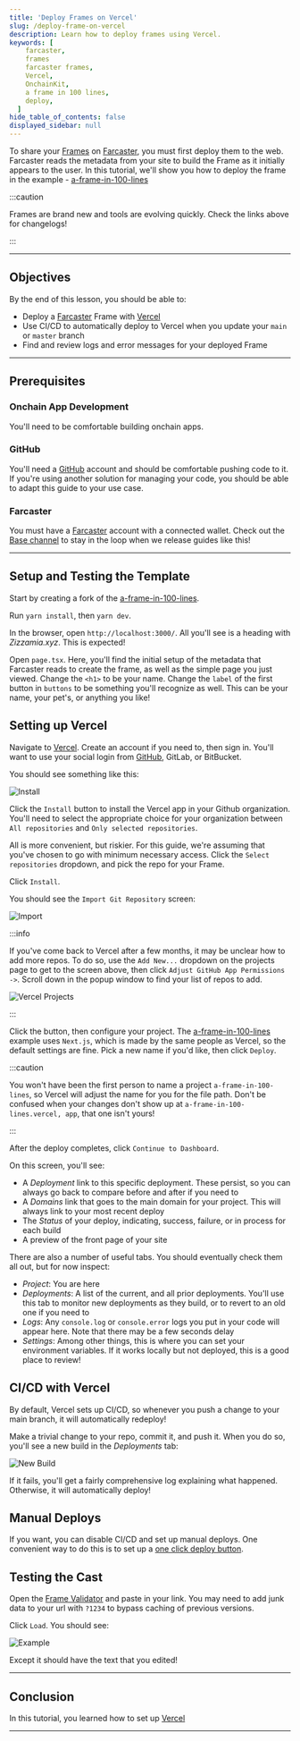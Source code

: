 ```yaml
---
title: 'Deploy Frames on Vercel'
slug: /deploy-frame-on-vercel
description: Learn how to deploy frames using Vercel.
keywords: [
    farcaster,
    frames
    farcaster frames,
    Vercel,
    OnchainKit,
    a frame in 100 lines,
    deploy,
  ]
hide_table_of_contents: false
displayed_sidebar: null
---
```


To share your [Frames] on [Farcaster], you must first deploy them to the web. Farcaster reads the metadata from your site to build the Frame as it initially appears to the user. In this tutorial, we'll show you how to deploy the frame in the example - [a-frame-in-100-lines]

:::caution

Frames are brand new and tools are evolving quickly. Check the links above for changelogs!

:::

---

## Objectives

By the end of this lesson, you should be able to:

- Deploy a [Farcaster] Frame with [Vercel]
- Use CI/CD to automatically deploy to Vercel when you update your `main` or `master` branch
- Find and review logs and error messages for your deployed Frame

---

## Prerequisites

### Onchain App Development

You'll need to be comfortable building onchain apps.

### GitHub

You'll need a [GitHub] account and should be comfortable pushing code to it. If you're using another solution for managing your code, you should be able to adapt this guide to your use case.

### Farcaster

You must have a [Farcaster] account with a connected wallet. Check out the [Base channel] to stay in the loop when we release guides like this!

---

## Setup and Testing the Template

Start by creating a fork of the [a-frame-in-100-lines].

Run `yarn install`, then `yarn dev`.

In the browser, open `http://localhost:3000/`. All you'll see is a heading with _Zizzamia.xyz_. This is expected!

Open `page.tsx`. Here, you'll find the initial setup of the metadata that Farcaster reads to create the frame, as well as the simple page you just viewed. Change the `<h1>` to be your name. Change the `label` of the first button in `buttons` to be something you'll recognize as well. This can be your name, your pet's, or anything you like!

## Setting up Vercel

Navigate to [Vercel]. Create an account if you need to, then sign in. You'll want to use your social login from [GitHub], GitLab, or BitBucket.

You should see something like this:

![Install](../../assets/images/frames/vercel-install.png)

Click the `Install` button to install the Vercel app in your Github organization. You'll need to select the appropriate choice for your organization between `All repositories` and `Only selected repositories`.

All is more convenient, but riskier. For this guide, we're assuming that you've chosen to go with minimum necessary access. Click the `Select repositories` dropdown, and pick the repo for your Frame.

Click `Install`.

You should see the `Import Git Repository` screen:

![Import](../../assets/images/frames/vercel-import.png)

:::info

If you've come back to Vercel after a few months, it may be unclear how to add more repos. To do so, use the `Add New...` dropdown on the projects page to get to the screen above, then click `Adjust GitHub App Permissions ->`. Scroll down in the popup window to find your list of repos to add.

![Vercel Projects](../../assets/images/frames/vercel-projects.png)

:::

Click the button, then configure your project. The [a-frame-in-100-lines] example uses `Next.js`, which is made by the same people as Vercel, so the default settings are fine. Pick a new name if you'd like, then click `Deploy`.

:::caution

You won't have been the first person to name a project `a-frame-in-100-lines`, so Vercel will adjust the name for you for the file path. Don't be confused when your changes don't show up at `a-frame-in-100-lines.vercel, app`, that one isn't yours!

:::

After the deploy completes, click `Continue to Dashboard`.

On this screen, you'll see:

- A _Deployment_ link to this specific deployment. These persist, so you can always go back to compare before and after if you need to
- A _Domains_ link that goes to the main domain for your project. This will always link to your most recent deploy
- The _Status_ of your deploy, indicating, success, failure, or in process for each build
- A preview of the front page of your site

There are also a number of useful tabs. You should eventually check them all out, but for now inspect:

- _Project_: You are here
- _Deployments_: A list of the current, and all prior deployments. You'll use this tab to monitor new deployments as they build, or to revert to an old one if you need to
- _Logs_: Any `console.log` or `console.error` logs you put in your code will appear here. Note that there may be a few seconds delay
- _Settings_: Among other things, this is where you can set your environment variables. If it works locally but not deployed, this is a good place to review!

## CI/CD with Vercel

By default, Vercel sets up CI/CD, so whenever you push a change to your main branch, it will automatically redeploy!

Make a trivial change to your repo, commit it, and push it. When you do so, you'll see a new build in the _Deployments_ tab:

![New Build](../../assets/images/frames/vercel-build.png)

If it fails, you'll get a fairly comprehensive log explaining what happened. Otherwise, it will automatically deploy!

## Manual Deploys

If you want, you can disable CI/CD and set up manual deploys. One convenient way to do this is to set up a [one click deploy button].

## Testing the Cast

Open the [Frame Validator] and paste in your link. You may need to add junk data to your url with `?1234` to bypass caching of previous versions.

Click `Load`. You should see:

![Example](../../assets/images/frames/100-lines-frame.png)

Except it should have the text that you edited!

---

## Conclusion

In this tutorial, you learned how to set up [Vercel]

---

[Base Camp]: https://docs.base.org/base-camp/docs/welcome
[Farcaster]: https://www.farcaster.xyz/
[a-frame-in-100-lines]: https://github.com/Zizzamia/a-frame-in-100-lines
[OnchainKit]: https://github.com/coinbase/onchainkit
[Vercel]: https://vercel.com
[Frame Validator]: https://warpcast.com/~/developers/frames
[Base channel]: https://warpcast.com/~/channel/base
[Complex Onchain NFTs]: /building-with-base/guides/complex-onchain-nfts
[Frames]: https://warpcast.notion.site/Farcaster-Frames-4bd47fe97dc74a42a48d3a234636d8c5
[viem]: https://viem.sh/
[Basescan]: https://basescan.org/
[Land, Sea, and Sky]: https://github.com/base-org/land-sea-and-sky
[GitHub]: https://github.com
[one click deploy button]: https://vercel.com/blog/deploy-button
